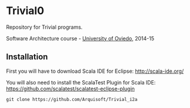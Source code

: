 Trivial0
===============

Repository for Trivial programs. 

Software Architecture course - [University of Oviedo](http://www.uniovi.es), 2014-15

## Installation

First you will have to download Scala IDE for Eclipse: http://scala-ide.org/

You will also need to install the ScalaTest Plugin for Scala IDE: https://github.com/scalatest/scalatest-eclipse-plugin

```
git clone https://github.com/Arquisoft/Trivial_i2a
```

